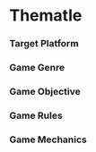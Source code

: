 # Thematle

### Target Platform

### Game Genre

### Game Objective

### Game Rules

### Game Mechanics